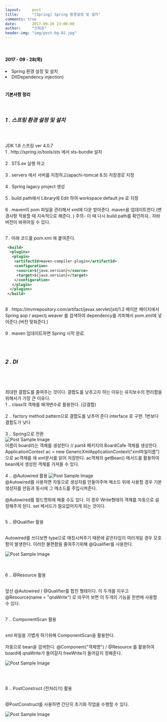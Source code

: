 ```yaml
---
layout:     post
title:      "[Spring] Spring 환경설정 및 설치"
comments: true
date:       2017-09-28 23:00:00
author:     "신희준"
header-img: "img/post-bg-02.jpg"
---
```


<head>
 <meta property="og:type" content="website">
 <meta property="og:title" content="스프링 (STS) 설치 및 환경설정 , 의존성 주입 (DI) ">
 <meta property="og:description" content="스프링 (STS) 설치 및 환경설정 , 의존성 주입 (DI) ">
 <meta property="og:url" content="http://shj7242.github.io/2017/09/28/Spring1/">

 <meta name="twitter:card" content="summary">
  <meta name="twitter:title" content="스프링 (STS) 설치 및 환경설정 , 의존성 주입 (DI) ">
  <meta name="twitter:description" content="스프링 (STS) 설치 및 환경설정 , 의존성 주입 (DI) ">
  <meta name="FACEBOOK:domain" content="http://shj7242.github.io/2017/09/28/Spring1/">
  <meta name="facebook:card" content="summary">
   <meta name="facebook:title" content="스프링 (STS) 설치 및 환경설정 , 의존성 주입 (DI) ">
   <meta name="facebook:description" content="스프링 (STS) 설치 및 환경설정 , 의존성 주입 (DI) ">
   <meta name="facebook:domain" content="http://shj7242.github.io/2017/09/28/Spring1/">


 </head>


<br>
<H4 style ="font-weight:bold; color : black">2017 - 09 - 28(목)</H4>
<li>Spring 환경 설정 및 설치</li>
<li>DI(Dependency injection) </li>


<br>
<H4 style ="font-weight:bold; color:black;">기본사항 정리</H4>
<br>

<h5 style = "font-size: 17px; font-weight : bold;">1 . 스프링 환경 설정 및 설치</h5>
<br>
<p>
JDK 1.8 스프링 ver 4.0.7
<br>
1 .  http://spring.io/tools/sts 에서 sts-bundle 설치
<br><br>
2 .  STS.ex 실행 하고
<br><br>
3 .  servers 에서 서버를 지정하고(apachi-tomcat 8.5) 저장경로 지정
<br><br>
4 . Spring lagacy project 생성
<br><br>
5 . build path에서 Library에 Edit 하여 workspace default jre 로 지정
<br><br>
6 . maven이 pom 파일을 관리해서 xml에 다운 받아준다. maven을 업데이트한다.(변경사항 적용할 때 지속적으로 해준다. ) 주의- 이 때 다시 build path를 확인하자.. 자바버전이 바뀌어질 수 있다.
<br><br>

7 . 아래 코드를 pom.xml 에 붙여준다.
</p>

~~~xml
 <build>
  <plugins>
   <plugin>
    <artifactId>maven-compiler-plugin</artifactId>
    <configuration>
     <source>${java.version}</source>
     <target>${java.version}</target>
    </configuration>
   </plugin>
  </plugins>
 </build>
~~~
<br>
8 . https://mvnrepository.com/artifact/javax.servlet/jstl/1.2 메이븐 페이지에서 Spring aop / aspectj weaver 를 검색하여 dependency를 카피해서 pom.xml에 넣어준다.(버전 맞춰준다.)
<br><br>
9 . maven 업데이트하면 Spring 시작 완료.

<br><br>
<h5 style = "font-size: 17px; font-weight : bold;">2 . DI</h5>
<br>
<br>
<p>
최대한 결합도를 줄여주는 것이다. 결합도를 낮추고자 하는 이유는 유지보수의 편리함을 위해서가 가장 큰 이유다.
<br>
1 .. class의 객체를 매개변수로 활용한다. (강결합)
<br><br>
2 .. factory method pattern으로 결합도를 낮추어 준다 interface 로 구현. 1번보다 결합도가 낮다<br><br>
3 .. Spring으로 전환  <br>


 <img src="{{ site.baseurl }}/img/spring3.JPG" alt="Post Sample Image">


<br>
이름이 board라는 객체를 생성한다 // part4 패키지의 BoardCafe 객체를 생성한다.
<br>ApplicationContext ac = new GenericXmlApplicationContext("xml파일이름")으로 ac객체를 에 xml문서를 읽어 저장한다. ac객체의 getBean() 메서드를 활용하여 bean에서 생성한 객체를 가져올 수 있다.
<br><br>
4 .. @Autowired 활용



 <img src="{{ site.baseurl }}/img/spring4.JPG" alt="Post Sample Image">

<br>
@Autowired를 사용하면 자동으로 생성자를 만들어주며 메소드 위에 사용할 경우 기본 생성자를 만듬과 동시에 그 메소드를 주입시켜준다.<br><br>
@Autowired를 필드명위에 해줄 수도 있다. 이 경우 Write형태의 객체를 자동으로 설정해주게 된다. set 메서드가 필요없어지게 되는 것이다.
<br><br>

5 .. @Qualifier 활용<br><br>

Autowired를 쓰다보면 type으로 매칭시켜주기 때문에 같은타입이 여러개일 경우 모호함이 발생한다. 이러한 불편함을 줄여주기위해 @Qualifier를 사용한다.

 <img src="{{ site.baseurl }}/img/spring5.JPG" alt="Post Sample Image">

<br><br>
6 .. @Resource 활용<br><br>

앞선 @Autowired / @Qualifier를 합친 형태이다. 이 두개를 지우고 @Resource(name = "qnaWrite") 로 바꾸어 보면 이 두개의 기능을 한번에 사용할 수 있다.
<br><br>

7 .. ComponentScan 활용<br><br>

xml 파일을 가볍게 하기위해 ComponentScan을 활용한다. <br><br>
자동으로 bean을 검색한다. @Component("객체명") / @Resource 를 활용하여 board에 qnaWrite가 들어갈지 freeWrite가 들어갈지 정해준다.

</p>


 <img src="{{ site.baseurl }}/img/spring8.JPG" alt="Post Sample Image">


<br><br>

8 .. PostConstruct (전처리기) 활용<br><br>

@PostConstruct를 사용하면 간단히 초기화 작업을 수행할 수 있다.


 <img src="{{ site.baseurl }}/img/spring9.JPG" alt="Post Sample Image">

